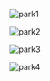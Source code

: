 
![park1](https://github.com/NoahTheLegend/parkour/assets/76755422/884827ed-6c45-470f-a149-964812748419)

![park2](https://github.com/NoahTheLegend/parkour/assets/76755422/4ad1f3c4-8b65-4eba-aefa-a46cabcc338e)

![park3](https://github.com/NoahTheLegend/parkour/assets/76755422/a2b855b7-a573-48d2-a4ff-84c09bb45c43)

![park4](https://github.com/NoahTheLegend/parkour/assets/76755422/1be93517-7354-4ea6-a96d-3d3dbc77f02b)
